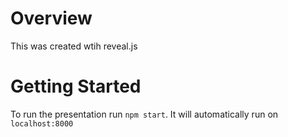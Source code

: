 # Overview

This was created wtih reveal.js

# Getting Started

To run the presentation run `npm start`. It will automatically run on `localhost:8000`
